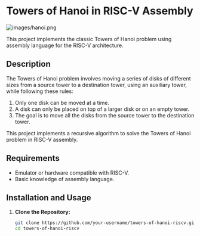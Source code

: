 # Towers of Hanoi in RISC-V Assembly

![images/hanoi.png](https://cdn.kastatic.org/ka-perseus-images/5b5fb2670c9a185b2666637461e40c805fcc9ea5.png)

This project implements the classic Towers of Hanoi problem using assembly language for the RISC-V architecture.

## Description

The Towers of Hanoi problem involves moving a series of disks of different sizes from a source tower to a destination tower, using an auxiliary tower, while following these rules:

1. Only one disk can be moved at a time.
2. A disk can only be placed on top of a larger disk or on an empty tower.
3. The goal is to move all the disks from the source tower to the destination tower.

This project implements a recursive algorithm to solve the Towers of Hanoi problem in RISC-V assembly.

## Requirements

- Emulator or hardware compatible with RISC-V.
- Basic knowledge of assembly language.

## Installation and Usage

1. **Clone the Repository:**
   ```sh
   git clone https://github.com/your-username/towers-of-hanoi-riscv.git
   cd towers-of-hanoi-riscv
